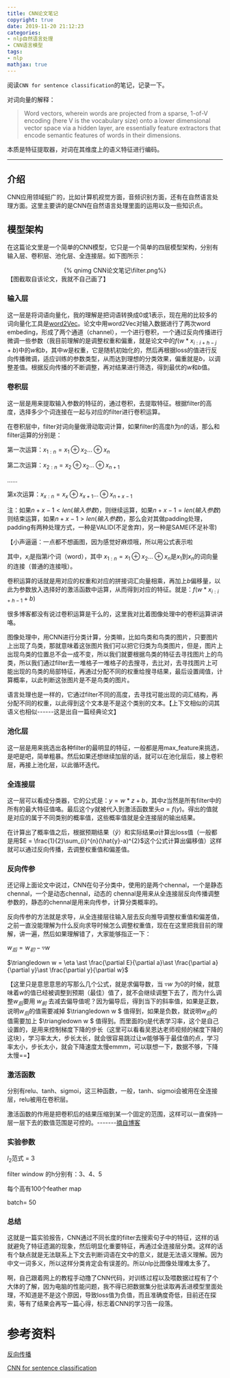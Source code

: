 ```yaml
---
title: CNN论文笔记
copyright: true
date: 2019-11-20 21:12:23
categories:
- nlp自然语言处理
- CNN语言模型
tags:
- nlp
mathjax: true
---
```


阅读`CNN for sentence classification`的笔记，记录一下。

<!--more-->

对词向量的解释：

> Word vectors, wherein words are projected from a sparse, 1-of-V encoding (here V is the vocabulary size) onto a lower dimensional vector space via a hidden layer, are essentially feature extractors that encode semantic features of words in their dimensions.

本质是特征提取器，对词在其维度上的语义特征进行编码。



------

## 介绍

CNN应用领域挺广的，比如计算机视觉方面，音频识别方面，还有在自然语言处理方面。这里主要讲的是CNN在自然语言处理里面的运用以及一些知识点。

## 模型架构

在这篇论文里是一个简单的CNN模型，它只是一个简单的四层模型架构，分别有输入层、卷积层、池化层、全连接层。如下图所示：

<center>{% qnimg CNN论文笔记\filter.png%}</center>
【图截取自该论文，我就不自己画了】

### 输入层

这一层是将词语向量化，我的理解是把词语转换成0或1表示，现在用的比较多的词向量化工具是[word2Vec](https://code.google.com/p/word2vec/)。论文中用word2Vec对输入数据进行了两次word embeding，形成了两个通道（channel），一个进行卷积，一个通过反向传播进行微调一些参数（我目前理解的是调整权重和偏重，就是论文中的$f(w*x_{i:i+h-j} + b)$中的$w$和$b$，其中$w$是权重，它是随机初始化的，然后再根据loss的值进行反向传播微调，适应训练的参数类型，从而达到理想的分类效果，偏重就是$b$，以调整差值。根据反向传播的不断调整，再对结果进行筛选，得到最优的$w$和$b$值。



### 卷积层

这一层是用来提取输入参数的特征的，通过卷积，去提取特征。根据filter的高度，选择多少个词连接在一起与对应的filter进行卷积运算。

在卷积层中，filter对词向量做滑动取词计算，如果filter的高度$h$为$n$的话，那么和filter运算的分别是：

第一次运算：$x_{1:n}=x_{1}\oplus x_{2}…\oplus x_{n}$

第二次运算：$x_{2:n}=x_{2}\oplus x_{2}...\oplus x_{n+1}$

……

第x次运算：$x_{x:n}=x_{x}\oplus x_{x+1}…\oplus x_{n+x-1}$

注：如果$n+x-1 < len(输入参数)$，则继续运算，如果$n+x-1 = len(输入参数)$则结束运算，如果$n+x-1 > len(输入参数)$，那么会对其做padding处理，padding有两种处理方式，一种是VALID(不足舍弃)，另一种是SAME(不足补零)

【小声逼逼：一点都不想画图，因为感觉好麻烦哦，所以用公式表示啦

其中，$x_{i}$是指第$i$个词（word），其中  $x_{1:n}=x_{1}\oplus x_{2}…\oplus x_{n}$是$x_{1}$到$x_{n}$的词向量的连接（普通的连接哦）。

卷积运算的话就是用对应的权重和对应的拼接词汇向量相乘，再加上$b$偏移量，以此为参数放入选择好的激活函数中运算，从而得到对应的特征。就是：$f(w*x_{i:i+h-1}+b)$

很多博客都没有说过卷积运算是干么的，这里我对比着图像处理中的卷积运算讲讲咯。

图像处理中，用CNN进行分类计算，分类嘛，比如鸟类和鸟类的图片，只要图片上出现了鸟类，那就意味着这张图片我们可以把它归类为鸟类图片，但是，图片上出现鸟类的位置总不会一成不变，所以我们就要根据鸟类的特征去寻找图片上的鸟类，所以我们通过filter去一堆格子一堆格子的去搜寻，去比对，去寻找图片上可能出现的鸟类的局部特征，再通过分配不同的权重给搜寻结果，最后设置阈值，计算概率，以此判断这张图片是不是鸟类的图片。

语言处理也是一样的，它通过filter不同的高度，去寻找可能出现的词汇结构，再分配不同的权重，以此得到这个文本是不是这个类别的文本。【上下文相似的词其语义也相似------这是出自一篇经典论文】

### 池化层

这一层是用来挑选出各种filter的最明显的特征，一般都是用max_feature来挑选，是吧是吧，简单粗暴。然后如果还想继续加层的话，就可以在池化层后，接上卷积层，再接上池化层，以此循环迭代。

### 全连接层

这一层可以看成分类器，它的公式是：$y=w*z+b$，其中$z$当然是所有filter中的所有的最大特征值咯。最后这个$y$就被代入到激活函数里头$a = f(y)$。得出的值就是对应的属于不同类别的概率值，这些概率值就是全连接层的输出结果。

在计算出了概率值之后，根据预期结果（$\hat{y}$）和实际结果$a$计算出loss值（一般都是用$E = \frac{1}{2}\sum_{i}^{n}(\hat{y}-a)^{2}$这个公式计算出偏移值）这样就可以通过反向传播，去调整权重值和偏差值。

### 反向传参

还记得上面论文中说过，CNN在句子分类中，使用的是两个chennal，一个是静态chennal，一个是动态chennal，动态的 chennal是用来从全连接层反向传播调整参数的，静态的chennal是用来向传参，计算分类概率的。

反向传参的方法就是求导，从全连接层往输入层去反向推导调整权重值和偏差值，之前一直没能理解为什么反向求导时候怎么调整权重值，现在在这里把我目前的理解，讲一遍，然后如果理解错了，大家能够指正一下：

$w_{后} = w_{初} - \triangledown w$

$\triangledown w = \eta \ast \frac{\partial E}{\partial a}\ast \frac{\partial a}{\partial y}\ast \frac{\partial y}{\partial w}$

【这里只是意思意思的写那么几个公式，就是求偏导数，当 $\triangledown w$ 为0的时候，就意味着$w$的值已经被调整到预期（最佳）值了，就不会继续调整下去了，而为什么调整$w_{后}$要用 $w_{前}$ 去减去偏导值呢？因为偏导后，得到当下的斜率值，如果是正数，说明$w_{后}$的值需要减掉 $\triangledown w $ 值得到，如果是负数，就说明$w_{后}$的值需要加上 $\triangledown w $ 值得到。而里面的$\eta$是代表学习率，这个是自己设置的，是用来控制梯度下降的步长（这里可以看看吴恩达老师视频的梯度下降的这块），学习率太大，步长太长，就会很容易跳过让$w$能够等于最佳值的点，学习率太小，步长太小，就会下降速度太慢emmm，可以联想一下，数据不够，下降太慢==】

### 激活函数

分别有relu、tanh、sigmoi，这三种函数，一般，tanh、sigmoi会被用在全连接层，relu被用在卷积层。

激活函数的作用是把卷积后的结果压缩到某一个固定的范围，这样可以一直保持一层一层下去的数值范围是可控的。-------[摘自博客](https://www.jianshu.com/p/58168fec534d)

### 实验参数

$l_{2}$范式 = 3

filter window 的h分别有：3、4、5

每个高有100个feather map

batch= 50

### 总结

这就是一篇实验报告，CNN通过不同长度的filter去搜索句子中的特征，这样的话就避免了特征遗漏的现象，然后明显化重要特征，再通过全连接层分类。这样的话有个缺点就是无法联系上下文去判断词语在文中的意义，就是无法语义理解。因为中文一词多义，所以这样分类肯定会有误差的。所以nlp比图像处理难太多了。

啊，自己跟着网上的教程手动撸了CNN代码，对训练过程以及喂数据过程有了个大体的了解，因为电脑的性能问题，我不得已把数据集分批读取再丢进模型里面处理，不知道是不是这个原因，导致loss值为负值，而且准确度奇低，目前还在探索，等有了结果会再写一篇心得，标志着CNN的学习告一段落。

# 参考资料

[反向传播](https://zhuanlan.zhihu.com/p/32819991)

[CNN for sentence classification](https://www.aclweb.org/anthology/D14-1181.pdf)

